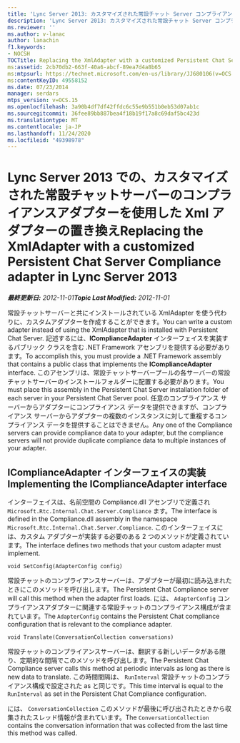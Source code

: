 ```yaml
---
title: 'Lync Server 2013: カスタマイズされた常設チャット Server コンプライアンスアダプターを使用した Xml アダプターの置き換え'
description: 'Lync Server 2013: カスタマイズされた常設チャット Server コンプライアンスアダプターで Xml アダプターを置き換えます。'
ms.reviewer: ''
ms.author: v-lanac
author: lanachin
f1.keywords:
- NOCSH
TOCTitle: Replacing the XmlAdapter with a customized Persistent Chat Server Compliance adapter
ms:assetid: 2cb70db2-663f-40a6-abcf-89ea7d4a8b65
ms:mtpsurl: https://technet.microsoft.com/en-us/library/JJ680106(v=OCS.15)
ms:contentKeyID: 49558152
ms.date: 07/23/2014
manager: serdars
mtps_version: v=OCS.15
ms.openlocfilehash: 3a90b4df7df42ffdc6c55e9b551b0eb53d07ab1c
ms.sourcegitcommit: 36fee89bb887bea4f18b19f17a8c69daf5bc423d
ms.translationtype: MT
ms.contentlocale: ja-JP
ms.lasthandoff: 11/24/2020
ms.locfileid: "49398978"
---
```

# <a name="replacing-the-xmladapter-with-a-customized-persistent-chat-server-compliance-adapter-in-lync-server-2013"></a><span data-ttu-id="134cf-103">Lync Server 2013 での、カスタマイズされた常設チャットサーバーのコンプライアンスアダプターを使用した Xml アダプターの置き換え</span><span class="sxs-lookup"><span data-stu-id="134cf-103">Replacing the XmlAdapter with a customized Persistent Chat Server Compliance adapter in Lync Server 2013</span></span>

<div data-xmlns="http://www.w3.org/1999/xhtml">

<div class="topic" data-xmlns="http://www.w3.org/1999/xhtml" data-msxsl="urn:schemas-microsoft-com:xslt" data-cs="https://msdn.microsoft.com/">

<div data-asp="https://msdn2.microsoft.com/asp">



</div>

<div id="mainSection">

<div id="mainBody"><span data-ttu-id="134cf-104">

<span> </span></span><span class="sxs-lookup"><span data-stu-id="134cf-104">

<span> </span></span></span>

<span data-ttu-id="134cf-105">_**最終更新日:** 2012-11-01_</span><span class="sxs-lookup"><span data-stu-id="134cf-105">_**Topic Last Modified:** 2012-11-01_</span></span>

<span data-ttu-id="134cf-106">常設チャットサーバーと共にインストールされている XmlAdapter を使う代わりに、カスタムアダプターを作成することができます。</span><span class="sxs-lookup"><span data-stu-id="134cf-106">You can write a custom adapter instead of using the XmlAdapter that is installed with Persistent Chat Server.</span></span> <span data-ttu-id="134cf-107">記述するには、**IComplianceAdapter** インターフェイスを実装するパブリック クラスを含む .NET Framework アセンブリを提供する必要があります。</span><span class="sxs-lookup"><span data-stu-id="134cf-107">To accomplish this, you must provide a .NET Framework assembly that contains a public class that implements the **IComplianceAdapter** interface.</span></span> <span data-ttu-id="134cf-108">このアセンブリは、常設チャットサーバープールの各サーバーの常設チャットサーバーのインストールフォルダーに配置する必要があります。</span><span class="sxs-lookup"><span data-stu-id="134cf-108">You must place this assembly in the Persistent Chat Server installation folder of each server in your Persistent Chat Server pool.</span></span> <span data-ttu-id="134cf-109">任意のコンプライアンス サーバーからアダプターにコンプライアンス データを提供できますが、コンプライアンス サーバーからアダプターの複数のインスタンスに対して重複するコンプライアンス データを提供することはできません。</span><span class="sxs-lookup"><span data-stu-id="134cf-109">Any one of the Compliance servers can provide compliance data to your adapter, but the compliance servers will not provide duplicate compliance data to multiple instances of your adapter.</span></span>

<div>

## <a name="implementing-the-icomplianceadapter-interface"></a><span data-ttu-id="134cf-110">IComplianceAdapter インターフェイスの実装</span><span class="sxs-lookup"><span data-stu-id="134cf-110">Implementing the IComplianceAdapter interface</span></span>

<span data-ttu-id="134cf-111">インターフェイスは、名前空間の Compliance.dll アセンブリで定義され `Microsoft.Rtc.Internal.Chat.Server.Compliance` ます。</span><span class="sxs-lookup"><span data-stu-id="134cf-111">The interface is defined in the Compliance.dll assembly in the namespace `Microsoft.Rtc.Internal.Chat.Server.Compliance`.</span></span> <span data-ttu-id="134cf-112">このインターフェイスには、カスタム アダプターが実装する必要のある 2 つのメソッドが定義されています。</span><span class="sxs-lookup"><span data-stu-id="134cf-112">The interface defines two methods that your custom adapter must implement.</span></span>

    void SetConfig(AdapterConfig config)

<span data-ttu-id="134cf-113">常設チャットのコンプライアンスサーバーは、アダプターが最初に読み込まれたときにこのメソッドを呼び出します。</span><span class="sxs-lookup"><span data-stu-id="134cf-113">The Persistent Chat Compliance server will call this method when the adapter first loads.</span></span> <span data-ttu-id="134cf-114">には、 `AdapterConfig` コンプライアンスアダプターに関連する常設チャットのコンプライアンス構成が含まれています。</span><span class="sxs-lookup"><span data-stu-id="134cf-114">The `AdapterConfig` contains the Persistent Chat compliance configuration that is relevant to the compliance adapter.</span></span>

    void Translate(ConversationCollection conversations)

<span data-ttu-id="134cf-115">常設チャットのコンプライアンスサーバーは、翻訳する新しいデータがある限り、定期的な間隔でこのメソッドを呼び出します。</span><span class="sxs-lookup"><span data-stu-id="134cf-115">The Persistent Chat Compliance server calls this method at periodic intervals as long as there is new data to translate.</span></span> <span data-ttu-id="134cf-116">この時間間隔は、 `RunInterval` 常設チャットのコンプライアンス構成で設定された as と同じです。</span><span class="sxs-lookup"><span data-stu-id="134cf-116">This time interval is equal to the `RunInterval` as set in the Persistent Chat Compliance configuration.</span></span>

<span data-ttu-id="134cf-117">には、 `ConversationCollection` このメソッドが最後に呼び出されたときから収集されたスレッド情報が含まれています。</span><span class="sxs-lookup"><span data-stu-id="134cf-117">The `ConversationCollection` contains the conversation information that was collected from the last time this method was called.</span></span>

<span data-ttu-id="134cf-118"></div>

</div>

<span> </span>

</div>

</div>

</span><span class="sxs-lookup"><span data-stu-id="134cf-118"></div>

</div>

<span> </span>

</div>

</div>

</span></span></div>

